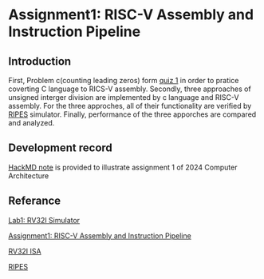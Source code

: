# Assignment1: RISC-V Assembly and Instruction Pipeline

## Introduction
First, Problem c(counting leading zeros) form [quiz 1](https://hackmd.io/@sysprog/2024-arch-homework1) in order to pratice coverting C language to RICS-V assembly. Secondly, three approaches of unsigned interger division are implemented by c language and RISC-V assembly. For the three approches, all of their functionality are verified by [RIPES](https://github.com/mortbopet/Ripes) simulator. Finally, performance of the three apporches are compared and analyzed.

## Development record
[HackMD note](https://hackmd.io/@hackmdyeeee/rJK0_OLAR) is provided to illustrate assignment 1 of 2024 Computer Architecture

## Referance
[Lab1: RV32I Simulator](https://hackmd.io/@sysprog/H1TpVYMdB)

[Assignment1: RISC-V Assembly and Instruction Pipeline](https://hackmd.io/@sysprog/2024-arch-homework1)

[RV32I ISA](https://en.wikipedia.org/wiki/RISC-V)

[RIPES](https://github.com/mortbopet/Ripes)
